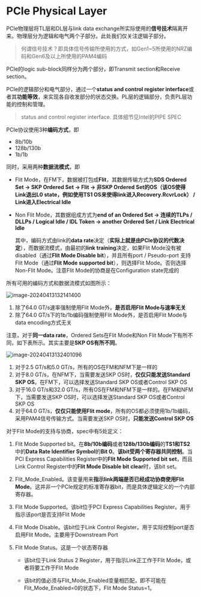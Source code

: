# PCIe Physical Layer

PCIe物理层将TL层和DL层与link data exchange所实际使用的**信号技术**隔离开来。物理层分为逻辑和电气两个子部分。此处我们仅关注逻辑子部分。

> 何谓信号技术？即具体信号传输所使用的方式，如Gen1~5所使用的NRZ编码和Gen6及以上所使用的PAM4编码

PCIe的logic sub-block同样分为两个部分，即Transmit section和Receive section。

PCIe的逻辑部分和电气部分，通过一个**status and control register interface**或者其**功能等效**，来实现各自收发部分的状态交换。PL层的逻辑部分，负责PL层功能的控制和管理。

> status and control register interface. 具体细节见Intel的PIPE SPEC

PCIe协议使用3种**编码方式**，即

- 8b/10b
- 128b/130b
- 1b/1b

同时，采用两种**数据流模式**，即

- Flit Mode，在FM下，数据被打包成**Flit**，其数据传输方式为**SDS Ordered Set -> SKP Ordered Set -> Flit -> 非SKP Ordered Set的OS（该OS使得Link退出L0 state，例如使用TS1 OS来使得link进入Recovery.RcvrLock） / Link进入Electrical Idle** 

- Non Flit Mode，其数据组成方式为**end of an Ordered Set -> 连续的TLPs / DLLPs / Logical Idle / IDL Token -> another Ordered Set / Link Electrical Idle**

  其中，编码方式由link的**data rate**决定（**实际上就是由PCIe协议的代数决定**），而数据流模式，由最初的**link training**决定，如果Flit Mode没有被disabled（通过**Flit Mode Disable bit**），并且所有port / Pseudo-port 支持Flit Mode（通过**Flit Mode supported bit**），则选择Flit Mode。否则选择Non-Flit Mode。注意Flit Mode的协商是在Configuration state完成的

所有可用的编码方式和数据流模式如图所示：

![image-20240413132141400](./assets/image-20240413132141400.png)

1. 除了64.0 GT/s速率强制使用Flit Mode外，**是否启用Flit Mode与速率无关**
2. 除了64.0 GT/s下的1b/1b编码强制使用Flit Mode外，是否启用Flit Mode与data encoding方式无关

注意，对于**同一data rate**，Ordered Sets在Flit Mode和Non Flit Mode下有所不同，如下表所示。其实主要是**SKP OS有所不同**。

![image-20240413132401096](./assets/image-20240413132401096.png)

1. 对于2.5 GT/s和5.0 GT/s，所有的OS在FM和NFM下是一样的
2. 对于8.0 GT/s，在NFM下，当需要发送SKP OS时，**仅仅只能发送Standard SKP OS**。在FM下，可以选择发送Standard SKP OS或者Control SKP OS
3. 对于16.0 GT/s和32.0 GT/s，所有OS在FM和NFM下是一样的。在FM和NFM下，当需要发送SKP OS时，可以选择发送Standard SKP OS或者Control SKP OS
4. 对于64.0 GT/s，**仅仅只能使用Flit mode**，所有的OS都必须使用1b/1b编码，采用PAM4信号传输方式。当需要发送SKP OS时，**只能发送Control SKP OS**

对于Flit Mode的支持与协商，spec中有5处定义：
1. Flit Mode Supported bit。在**8b/10b编码**或者**128b/130b编码**的**TS1和TS2**中的**Data Rate Identifier Symbol**的**Bit 0**。**该bit受两个寄存器共同控制**。当PCI Express Capabilities Register中的**Flit Mode Supported bit set**，而且Link Control Register中的**Flit Mode Disable bit clear**时，该bit set。

2. Flit_Mode_Enabled。该变量用来**指示link两端是否已经成功协商使用Flit Mode**。这并非一个PCIe规定的标准寄存器bit，而是具体逻辑定义的一个内部寄存器。

3. Flit Mode Supported。该bit位于PCI Express Capabilities Register。用于指示该port是否支持Flit Mode

4. Flit Mode Disable。该bit位于Link Control Register。用于实际控制port是否启用Flit Mode。主要用于Downstream Port

5. Flit Mode Status。这是一个状态寄存器

   * 该bit位于Link Status 2 Register，用于指示Link正工作于Flit Mode，或者将要工作于Flit Mode

   * 该bit的值必须与Flit_Mode_Enabled变量相匹配，即不可能在Flit_Mode_Enabled=0的状态下，Flit Mode Status=1。 


